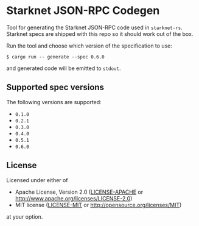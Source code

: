 # Starknet JSON-RPC Codegen

Tool for generating the Starknet JSON-RPC code used in `starknet-rs`. Starknet specs are shipped with this repo so it should work out of the box.

Run the tool and choose which version of the specification to use:

```console
$ cargo run -- generate --spec 0.6.0
```

and generated code will be emitted to `stdout`.

## Supported spec versions

The following versions are supported:

- `0.1.0`
- `0.2.1`
- `0.3.0`
- `0.4.0`
- `0.5.1`
- `0.6.0`

## License

Licensed under either of

- Apache License, Version 2.0 ([LICENSE-APACHE](./LICENSE-APACHE) or <http://www.apache.org/licenses/LICENSE-2.0>)
- MIT license ([LICENSE-MIT](./LICENSE-MIT) or <http://opensource.org/licenses/MIT>)

at your option.
